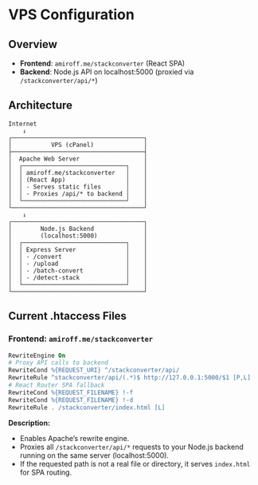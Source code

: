 # VPS Configuration

## Overview
- **Frontend**: `amiroff.me/stackconverter` (React SPA)
- **Backend**: Node.js API on localhost:5000 (proxied via `/stackconverter/api/*`)

## Architecture

```
Internet
    ↓
┌─────────────────────────────────────┐
│           VPS (cPanel)              │
├─────────────────────────────────────┤
│  Apache Web Server                  │
│  ┌─────────────────────────────┐    │
│  │ amiroff.me/stackconverter   │    │
│  │ (React App)                 │    │
│  │ - Serves static files       │    │
│  │ - Proxies /api/* to backend │    │
│  └─────────────────────────────┘    │
└─────────────────────────────────────┘
    ↓
┌─────────────────────────────────────┐
│        Node.js Backend              │
│        (localhost:5000)             │
│  ┌─────────────────────────────┐    │
│  │ Express Server              │    │
│  │ - /convert                  │    │
│  │ - /upload                   │    │
│  │ - /batch-convert            │    │
│  │ - /detect-stack             │    │
│  └─────────────────────────────┘    │
└─────────────────────────────────────┘
```

## Current .htaccess Files

### Frontend: `amiroff.me/stackconverter`
```apache
RewriteEngine On
# Proxy API calls to backend
RewriteCond %{REQUEST_URI} ^/stackconverter/api/
RewriteRule ^stackconverter/api/(.*)$ http://127.0.0.1:5000/$1 [P,L]
# React Router SPA fallback
RewriteCond %{REQUEST_FILENAME} !-f
RewriteCond %{REQUEST_FILENAME} !-d
RewriteRule . /stackconverter/index.html [L]
```
**Description:**
- Enables Apache’s rewrite engine.
- Proxies all `/stackconverter/api/*` requests to your Node.js backend running on the same server (localhost:5000).
- If the requested path is not a real file or directory, it serves `index.html` for SPA routing.
